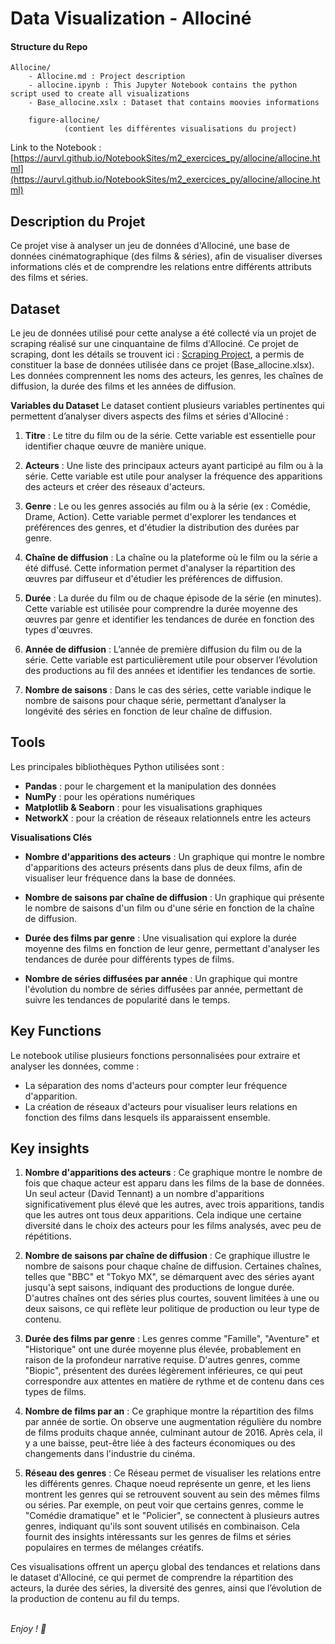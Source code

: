 # Data Visualization - Allociné

#### Structure du Repo
```
Allocine/
    - Allocine.md : Project description
    - allocine.ipynb : This Jupyter Notebook contains the python script used to create all visualizations
    - Base_allocine.xslx : Dataset that contains moovies informations

    figure-allocine/
            (contient les différentes visualisations du project)
```

Link to the Notebook : [https://aurvl.github.io/NotebookSites/m2_exercices_py/allocine/allocine.html](https://aurvl.github.io/NotebookSites/m2_exercices_py/allocine/allocine.html)

## Description du Projet
Ce projet vise à analyser un jeu de données d'Allociné, une base de données cinématographique (des films & séries), afin de visualiser diverses informations clés et de comprendre les relations entre différents attributs des films et séries.

## Dataset
Le jeu de données utilisé pour cette analyse a été collecté via un projet de scraping réalisé sur une cinquantaine de films d'Allociné. Ce projet de scraping, dont les détails se trouvent ici : [Scraping Project](https://github.com/aurvl/DE_projects/blob/main/Scraping%20Allocine/Scraping%20Allocine.md), a permis de constituer la base de données utilisée dans ce projet (Base_allocine.xlsx). Les données comprennent les noms des acteurs, les genres, les chaînes de diffusion, la durée des films et les années de diffusion.

**Variables du Dataset**
Le dataset contient plusieurs variables pertinentes qui permettent d’analyser divers aspects des films et séries d'Allociné :

1. **Titre** : Le titre du film ou de la série. Cette variable est essentielle pour identifier chaque œuvre de manière unique.

2. **Acteurs** : Une liste des principaux acteurs ayant participé au film ou à la série. Cette variable est utile pour analyser la fréquence des apparitions des acteurs et créer des réseaux d'acteurs.

3. **Genre** : Le ou les genres associés au film ou à la série (ex : Comédie, Drame, Action). Cette variable permet d'explorer les tendances et préférences des genres, et d'étudier la distribution des durées par genre.

4. **Chaîne de diffusion** : La chaîne ou la plateforme où le film ou la série a été diffusé. Cette information permet d'analyser la répartition des œuvres par diffuseur et d'étudier les préférences de diffusion.

5. **Durée** : La durée du film ou de chaque épisode de la série (en minutes). Cette variable est utilisée pour comprendre la durée moyenne des œuvres par genre et identifier les tendances de durée en fonction des types d'œuvres.

6. **Année de diffusion** : L’année de première diffusion du film ou de la série. Cette variable est particulièrement utile pour observer l’évolution des productions au fil des années et identifier les tendances de sortie.

7. **Nombre de saisons** : Dans le cas des séries, cette variable indique le nombre de saisons pour chaque série, permettant d’analyser la longévité des séries en fonction de leur chaîne de diffusion.

## Tools
Les principales bibliothèques Python utilisées sont :

- **Pandas** : pour le chargement et la manipulation des données
- **NumPy** : pour les opérations numériques
- **Matplotlib & Seaborn** : pour les visualisations graphiques
- **NetworkX** : pour la création de réseaux relationnels entre les acteurs

**Visualisations Clés**

- **Nombre d'apparitions des acteurs** : Un graphique qui montre le nombre d'apparitions des acteurs présents dans plus de deux films, afin de visualiser leur fréquence dans la base de données.

- **Nombre de saisons par chaîne de diffusion** : Un graphique qui présente le nombre de saisons d'un film ou d'une série en fonction de la chaîne de diffusion.

- **Durée des films par genre** : Une visualisation qui explore la durée moyenne des films en fonction de leur genre, permettant d'analyser les tendances de durée pour différents types de films.

- **Nombre de séries diffusées par année** : Un graphique qui montre l'évolution du nombre de séries diffusées par année, permettant de suivre les tendances de popularité dans le temps.

## Key Functions
Le notebook utilise plusieurs fonctions personnalisées pour extraire et analyser les données, comme :

* La séparation des noms d'acteurs pour compter leur fréquence d'apparition.
* La création de réseaux d'acteurs pour visualiser leurs relations en fonction des films dans lesquels ils apparaissent ensemble.


## Key insights

1. **Nombre d'apparitions des acteurs** : Ce graphique montre le nombre de fois que chaque acteur est apparu dans les films de la base de données. Un seul acteur (David Tennant) a un nombre d'apparitions significativement plus élevé que les autres, avec trois apparitions, tandis que les autres ont tous deux apparitions. Cela indique une certaine diversité dans le choix des acteurs pour les films analysés, avec peu de répétitions.

2. **Nombre de saisons par chaîne de diffusion** : Ce graphique illustre le nombre de saisons pour chaque chaîne de diffusion. Certaines chaînes, telles que "BBC" et "Tokyo MX", se démarquent avec des séries ayant jusqu'à sept saisons, indiquant des productions de longue durée. D'autres chaînes ont des séries plus courtes, souvent limitées à une ou deux saisons, ce qui reflète leur politique de production ou leur type de contenu.

3. **Durée des films par genre** : Les genres comme "Famille", "Aventure" et "Historique" ont une durée moyenne plus élevée, probablement en raison de la profondeur narrative requise. D'autres genres, comme "Biopic", présentent des durées légèrement inférieures, ce qui peut correspondre aux attentes en matière de rythme et de contenu dans ces types de films.

4. **Nombre de films par an** : Ce graphique montre la répartition des films par année de sortie. On observe une augmentation régulière du nombre de films produits chaque année, culminant autour de 2016. Après cela, il y a une baisse, peut-être liée à des facteurs économiques ou des changements dans l'industrie du cinéma.

5. **Réseau des genres** : Ce Réseau permet de visualiser les relations entre les différents genres. Chaque noeud représente un genre, et les liens montrent les genres qui se retrouvent souvent au sein des mêmes films ou séries. Par exemple, on peut voir que certains genres, comme le "Comédie dramatique" et le "Policier", se connectent à plusieurs autres genres, indiquant qu'ils sont souvent utilisés en combinaison. Cela fournit des insights intéressants sur les genres de films et séries populaires en termes de mélanges créatifs.

Ces visualisations offrent un aperçu global des tendances et relations dans le dataset d'Allociné, ce qui permet de comprendre la répartition des acteurs, la durée des séries, la diversité des genres, ainsi que l’évolution de la production de contenu au fil du temps.
<br>
<br>

*Enjoy ! 🎉*
